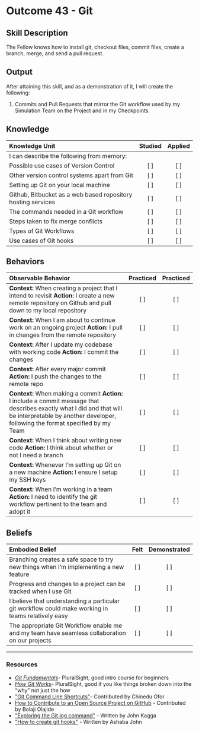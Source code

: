# Outcome 43 - Git

Skill Description
----------
The Fellow knows how to install git, checkout files, commit files, create a branch, merge, and send a pull request.


Output
----------

After attaining this skill, and as a demonstration of it, I will create the following:

1. Commits and Pull Requests that mirror the Git workflow used by my Simulation Team on the Project and in my Checkpoints.


## Knowledge

| Knowledge Unit   |      Studied      | Applied |
|:-------------|:------------------:|:--------:|
| I can describe the following from memory: | | |
| Possible use cases of Version Control | [ ] | [ ] |
| Other version control systems apart from Git | [ ] | [ ] |
| Setting up Git on your local machine | [ ] | [ ] |
| Github, Bitbucket as a web based repository hosting services | [ ] | [ ] |
| The commands needed in a Git workflow | [ ] | [ ] |
| Steps taken to fix merge conflicts | [ ] | [ ] |
| Types of Git Workflows | [ ] | [ ] |
| Use cases of Git hooks | [ ] | [ ] |

## Behaviors

| Observable Behavior   |      Practiced      | Practiced |
|:-------------|:------------------:|:--------:|
| **Context:** When creating a project that I intend to revisit **Action:** I create a new remote repository on Github and pull down to my local repository | [ ] | [ ] |
| **Context:** When I am about to continue work on an ongoing project **Action:** I pull in changes from the remote repository | [ ] | [ ] |
| **Context:** After I update my codebase with working code **Action:** I commit the changes | [ ] | [ ] |
| **Context:** After every major commit **Action:** I push the changes to the remote repo | [ ] | [ ] |
| **Context:** When making a commit **Action:** I include a commit message that describes exactly what I did and that will be interpretable by another developer, following the format specified by my Team | [ ] | [ ] |
| **Context:** When I think about writing new code **Action:** I think about whether or not I need a branch | [ ] | [ ] |
| **Context:** Whenever I’m setting up Git on a new machine **Action:** I ensure I setup my SSH keys | [ ] | [ ] |
| **Context:** When I’m working in a team **Action:** I need to identify the git workflow pertinent to the team and adopt it | [ ] | [ ] |

## Beliefs

| Embodied Belief   |      Felt      | Demonstrated |
|:-------------|:------------------:|:--------:|
| Branching creates a safe space to try new things when I’m implementing a new feature | [ ] | [ ] |
| Progress and changes to a project can be tracked when I use Git | [ ] | [ ] |
| I believe that understanding a particular git workflow could make working in teams relatively easy | [ ] | [ ] |
| The appropriate Git Workflow enable me and my team have seamless collaboration on our projects | [ ] | [ ] |

----- 

### Resources
- [_Git Fundamentals_](https://app.pluralsight.com/library/courses/git-fundamentals/table-of-contents)- PluralSight, good intro course for beginners
- [_How Git Works_](https://app.pluralsight.com/library/courses/how-git-works/table-of-contents)- PluralSight, good if you like things broken down into the “why” not just the how
- ["Git Command Line Shortcuts"](https://jonsuh.com/blog/git-command-line-shortcuts/)- Contributed by Chinedu Ofor
- [How to Contribute to an Open Source Project on GitHub](https://egghead.io/courses/how-to-contribute-to-an-open-source-project-on-github) - Contributed by Bolaji Olajide
- ["Exploring the Git log command"](https://medium.com/@johnkagga/exploring-the-git-log-command-9117b9ff3c2c) - Written by John Kagga
- ["How to create git hooks"](https://medium.com/the-andela-way/git-hooks-beautifully-automate-tasks-stages-bfb29f42fea1) - Written by Ashaba John
